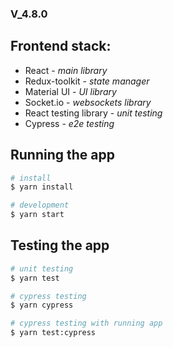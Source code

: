 ### V_4.8.0

## Frontend stack:
* React - *main library*
* Redux-toolkit - *state manager*
* Material UI - *UI library*
* Socket.io - *websockets library*
* React testing library - *unit testing*
* Cypress - *e2e testing*


## Running the app

```bash
# install 
$ yarn install
```

```bash
# development
$ yarn start
```

## Testing the app
```bash
# unit testing
$ yarn test
```

```bash
# cypress testing
$ yarn cypress
```

```bash
# cypress testing with running app
$ yarn test:cypress
```

